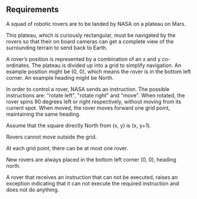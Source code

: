 ## Requirements

A squad of robotic rovers are to be landed by NASA on a plateau on Mars.

This plateau, which is curiously rectangular, must be navigated by the rovers
so that their on board cameras can get a complete view of the surrounding terrain
to send back to Earth.

A rover’s position is represented by a combination of an x and y co-ordinates.
The plateau is divided up into a grid to simplify navigation. An example position
might be (0, 0), which means the rover is in the bottom left corner. An example
heading might be North.

In order to control a rover, NASA sends an instruction. The possible instructions
are: "rotate left", "rotate right" and "move". When rotated, the rover spins 90
degrees left or right respectively, without moving from its current spot. When moved,
the rover moves forward one grid point, maintaining the same heading.

Assume that the square directly North from (x, y) is (x, y+1).

Rovers cannot move outside the grid.

At each grid point, there can be at most one rover.

New rovers are always placed in the bottom left corner (0, 0), heading north.

A rover that receives an instruction that can not be executed, raises an exception
indicating that it can not execute the required instruction and does not do anything.
